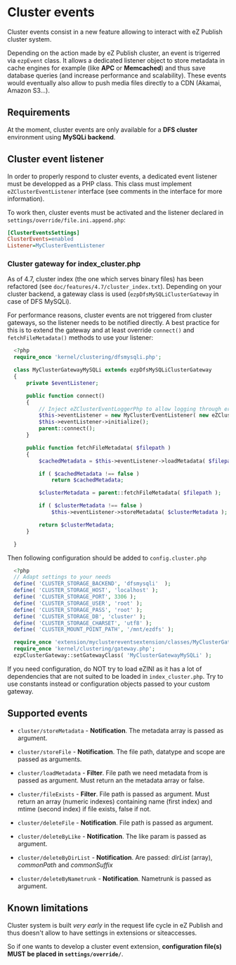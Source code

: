 # Cluster events #

Cluster events consist in a new feature allowing to interact with eZ Publish cluster system.

Depending on the action made by eZ Publish cluster, an event is trigerred via `ezpEvent` class.
It allows a dedicated listener object to store metadata in cache engines for example (like **APC** or **Memcached**)
and thus save database queries (and increase performance and scalability).
These events would eventually also allow to push media files directly to a CDN (Akamai, Amazon S3...).



## Requirements ##

At the moment, cluster events are only available for a **DFS cluster** environment using **MySQLi backend**.


## Cluster event listener ##

In order to properly respond to cluster events, a dedicated event listener must be developped as a PHP class.
This class must implement `eZClusterEventListener` interface (see comments in the interface for more information).

To work then, cluster events must be activated and the listener declared in `settings/override/file.ini.append.php`:

```ini
[ClusterEventsSettings]
ClusterEvents=enabled
Listener=MyClusterEventListener
```

### Cluster gateway for index_cluster.php ###
As of 4.7, cluster index (the one which serves binary files) has been refactored (see `doc/features/4.7/cluster_index.txt`).
Depending on your cluster backend, a gateway class is used (`ezpDfsMySQLiClusterGateway` in case of DFS MySQLi).

For performance reasons, cluster events are not triggered from cluster gateways, so the listener needs to be notified directly.
A best practice for this is to extend the gateway and at least override `connect()` and `fetchFileMetadata()` methods
to use your listener:

```php
  <?php
  require_once 'kernel/clustering/dfsmysqli.php';

  class MyClusterGatewayMySQLi extends ezpDfsMySQLiClusterGateway
  {
      private $eventListener;

      public function connect()
      {
          // Inject eZClusterEventLoggerPhp to allow logging through error_log() function instead of eZDebug.
          $this->eventListener = new MyClusterEventListener( new eZClusterEventLoggerPhp );
          $this->eventListener->initialize();
          parent::connect();
      }

      public function fetchFileMetadata( $filepath )
      {
          $cachedMetadata = $this->eventListener->loadMetadata( $filepath );

          if ( $cachedMetadata !== false )
              return $cachedMetadata;

          $clusterMetadata = parent::fetchFileMetadata( $filepath );

          if ( $clusterMetadata !== false )
              $this->eventListener->storeMetadata( $clusterMetadata );

          return $clusterMetadata;
      }

  }
```

Then following configuration should be added to `config.cluster.php`

```php
  <?php
  // Adapt settings to your needs
  define( 'CLUSTER_STORAGE_BACKEND', 'dfsmysqli'  );
  define( 'CLUSTER_STORAGE_HOST', 'localhost' );
  define( 'CLUSTER_STORAGE_PORT', 3306 );
  define( 'CLUSTER_STORAGE_USER', 'root' );
  define( 'CLUSTER_STORAGE_PASS', 'root' );
  define( 'CLUSTER_STORAGE_DB', 'cluster' );
  define( 'CLUSTER_STORAGE_CHARSET', 'utf8' );
  define( 'CLUSTER_MOUNT_POINT_PATH', '/mnt/ezdfs' );

  require_once 'extension/myclustereventsextension/classes/MyClusterGatewayMySQLi.php';
  require_once 'kernel/clustering/gateway.php';
  ezpClusterGateway::setGatewayClass( 'MyClusterGatewayMySQLi' );
```

If you need configuration, do NOT try to load eZINI as it has a lot of dependencies that are not suited
to be loaded in `index_cluster.php`.
Try to use constants instead or configuration objects passed to your custom gateway.


## Supported events ##

- `cluster/storeMetadata` - **Notification**.
  The metadata array is passed as argument.

- `cluster/storeFile` - **Notification**.
  The file path, datatype and scope are passed as arguments.

- `cluster/loadMetadata` - **Filter**.
  File path we need metadata from is passed as argument.
  Must return an the metadata array or false.

- `cluster/fileExists` - **Filter**.
  File path is passed as argument.
  Must return an array (numeric indexes) containing name (first index) and mtime (second index) if file exists, false if not.

- `cluster/deleteFile` - **Notification**.
  File path is passed as argument.

- `cluster/deleteByLike` - **Notification**.
  The like param is passed as argument.

- `cluster/deleteByDirList` - **Notification**.
  Are passed: *dirList* (array), *commonPath* and *commonSuffix*

- `cluster/deleteByNametrunk` - **Notification**.
  Nametrunk is passed as argument.


## Known limitations ##

Cluster system is built *very early* in the request life cycle in eZ Publish and thus doesn't allow to have 
settings in extensions or siteaccesses.

So if one wants to develop a cluster event extension, **configuration file(s) MUST be placed in `settings/override/`**.


